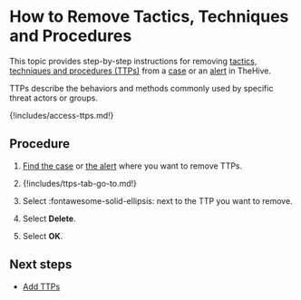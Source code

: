 # How to Remove Tactics, Techniques and Procedures

This topic provides step-by-step instructions for removing [tactics, techniques and procedures (TTPs)](about-ttps.md) from a [case](../about-cases.md) or an [alert](../../alerts/about-alerts.md) in TheHive.

TTPs describe the behaviors and methods commonly used by specific threat actors or groups.

{!includes/access-ttps.md!}

<h2>Procedure</h2>

1. [Find the case](../search-for-cases/find-a-case.md) or [the alert](../../alerts/search-for-alerts/find-an-alert.md) where you want to remove TTPs.

2. {!includes/ttps-tab-go-to.md!}

3. Select :fontawesome-solid-ellipsis: next to the TTP you want to remove.

4. Select **Delete**.

5. Select **OK**.

<h2>Next steps</h2>

* [Add TTPs](add-ttps.md)